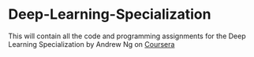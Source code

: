 
# Deep-Learning-Specialization

This will contain all the code and programming assignments for the Deep Learning Specialization by Andrew Ng on [Coursera](https://www.coursera.org/specializations/deep-learning)
